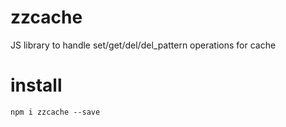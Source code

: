 # zzcache
JS library to handle set/get/del/del_pattern operations for cache

# install

    npm i zzcache --save
